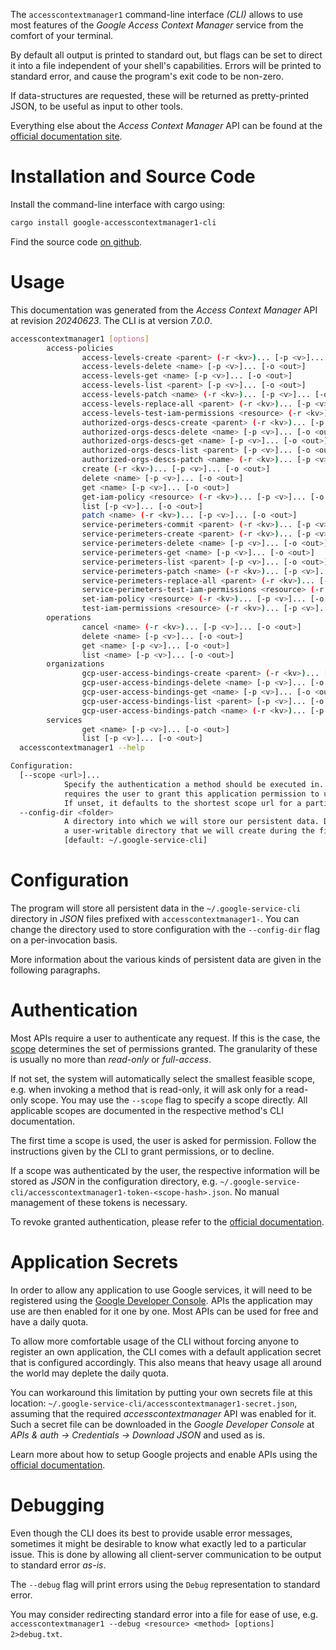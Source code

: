 <!---
DO NOT EDIT !
This file was generated automatically from 'src/generator/templates/cli/README.md.mako'
DO NOT EDIT !
-->
The `accesscontextmanager1` command-line interface *(CLI)* allows to use most features of the *Google Access Context Manager* service from the comfort of your terminal.

By default all output is printed to standard out, but flags can be set to direct it into a file independent of your shell's
capabilities. Errors will be printed to standard error, and cause the program's exit code to be non-zero.

If data-structures are requested, these will be returned as pretty-printed JSON, to be useful as input to other tools.

Everything else about the *Access Context Manager* API can be found at the
[official documentation site](https://cloud.google.com/access-context-manager/docs/reference/rest/).

# Installation and Source Code

Install the command-line interface with cargo using:

```bash
cargo install google-accesscontextmanager1-cli
```

Find the source code [on github](https://github.com/Byron/google-apis-rs/tree/main/gen/accesscontextmanager1-cli).

# Usage

This documentation was generated from the *Access Context Manager* API at revision *20240623*. The CLI is at version *7.0.0*.

```bash
accesscontextmanager1 [options]
        access-policies
                access-levels-create <parent> (-r <kv>)... [-p <v>]... [-o <out>]
                access-levels-delete <name> [-p <v>]... [-o <out>]
                access-levels-get <name> [-p <v>]... [-o <out>]
                access-levels-list <parent> [-p <v>]... [-o <out>]
                access-levels-patch <name> (-r <kv>)... [-p <v>]... [-o <out>]
                access-levels-replace-all <parent> (-r <kv>)... [-p <v>]... [-o <out>]
                access-levels-test-iam-permissions <resource> (-r <kv>)... [-p <v>]... [-o <out>]
                authorized-orgs-descs-create <parent> (-r <kv>)... [-p <v>]... [-o <out>]
                authorized-orgs-descs-delete <name> [-p <v>]... [-o <out>]
                authorized-orgs-descs-get <name> [-p <v>]... [-o <out>]
                authorized-orgs-descs-list <parent> [-p <v>]... [-o <out>]
                authorized-orgs-descs-patch <name> (-r <kv>)... [-p <v>]... [-o <out>]
                create (-r <kv>)... [-p <v>]... [-o <out>]
                delete <name> [-p <v>]... [-o <out>]
                get <name> [-p <v>]... [-o <out>]
                get-iam-policy <resource> (-r <kv>)... [-p <v>]... [-o <out>]
                list [-p <v>]... [-o <out>]
                patch <name> (-r <kv>)... [-p <v>]... [-o <out>]
                service-perimeters-commit <parent> (-r <kv>)... [-p <v>]... [-o <out>]
                service-perimeters-create <parent> (-r <kv>)... [-p <v>]... [-o <out>]
                service-perimeters-delete <name> [-p <v>]... [-o <out>]
                service-perimeters-get <name> [-p <v>]... [-o <out>]
                service-perimeters-list <parent> [-p <v>]... [-o <out>]
                service-perimeters-patch <name> (-r <kv>)... [-p <v>]... [-o <out>]
                service-perimeters-replace-all <parent> (-r <kv>)... [-p <v>]... [-o <out>]
                service-perimeters-test-iam-permissions <resource> (-r <kv>)... [-p <v>]... [-o <out>]
                set-iam-policy <resource> (-r <kv>)... [-p <v>]... [-o <out>]
                test-iam-permissions <resource> (-r <kv>)... [-p <v>]... [-o <out>]
        operations
                cancel <name> (-r <kv>)... [-p <v>]... [-o <out>]
                delete <name> [-p <v>]... [-o <out>]
                get <name> [-p <v>]... [-o <out>]
                list <name> [-p <v>]... [-o <out>]
        organizations
                gcp-user-access-bindings-create <parent> (-r <kv>)... [-p <v>]... [-o <out>]
                gcp-user-access-bindings-delete <name> [-p <v>]... [-o <out>]
                gcp-user-access-bindings-get <name> [-p <v>]... [-o <out>]
                gcp-user-access-bindings-list <parent> [-p <v>]... [-o <out>]
                gcp-user-access-bindings-patch <name> (-r <kv>)... [-p <v>]... [-o <out>]
        services
                get <name> [-p <v>]... [-o <out>]
                list [-p <v>]... [-o <out>]
  accesscontextmanager1 --help

Configuration:
  [--scope <url>]...
            Specify the authentication a method should be executed in. Each scope
            requires the user to grant this application permission to use it.
            If unset, it defaults to the shortest scope url for a particular method.
  --config-dir <folder>
            A directory into which we will store our persistent data. Defaults to
            a user-writable directory that we will create during the first invocation.
            [default: ~/.google-service-cli]

```

# Configuration

The program will store all persistent data in the `~/.google-service-cli` directory in *JSON* files prefixed with `accesscontextmanager1-`.  You can change the directory used to store configuration with the `--config-dir` flag on a per-invocation basis.

More information about the various kinds of persistent data are given in the following paragraphs.

# Authentication

Most APIs require a user to authenticate any request. If this is the case, the [scope][scopes] determines the
set of permissions granted. The granularity of these is usually no more than *read-only* or *full-access*.

If not set, the system will automatically select the smallest feasible scope, e.g. when invoking a
method that is read-only, it will ask only for a read-only scope.
You may use the `--scope` flag to specify a scope directly.
All applicable scopes are documented in the respective method's CLI documentation.

The first time a scope is used, the user is asked for permission. Follow the instructions given
by the CLI to grant permissions, or to decline.

If a scope was authenticated by the user, the respective information will be stored as *JSON* in the configuration
directory, e.g. `~/.google-service-cli/accesscontextmanager1-token-<scope-hash>.json`. No manual management of these tokens
is necessary.

To revoke granted authentication, please refer to the [official documentation][revoke-access].

# Application Secrets

In order to allow any application to use Google services, it will need to be registered using the
[Google Developer Console][google-dev-console]. APIs the application may use are then enabled for it
one by one. Most APIs can be used for free and have a daily quota.

To allow more comfortable usage of the CLI without forcing anyone to register an own application, the CLI
comes with a default application secret that is configured accordingly. This also means that heavy usage
all around the world may deplete the daily quota.

You can workaround this limitation by putting your own secrets file at this location:
`~/.google-service-cli/accesscontextmanager1-secret.json`, assuming that the required *accesscontextmanager* API
was enabled for it. Such a secret file can be downloaded in the *Google Developer Console* at
*APIs & auth -> Credentials -> Download JSON* and used as is.

Learn more about how to setup Google projects and enable APIs using the [official documentation][google-project-new].


# Debugging

Even though the CLI does its best to provide usable error messages, sometimes it might be desirable to know
what exactly led to a particular issue. This is done by allowing all client-server communication to be
output to standard error *as-is*.

The `--debug` flag will print errors using the `Debug` representation to standard error.

You may consider redirecting standard error into a file for ease of use, e.g. `accesscontextmanager1 --debug <resource> <method> [options] 2>debug.txt`.


[scopes]: https://developers.google.com/+/api/oauth#scopes
[revoke-access]: http://webapps.stackexchange.com/a/30849
[google-dev-console]: https://console.developers.google.com/
[google-project-new]: https://developers.google.com/console/help/new/
